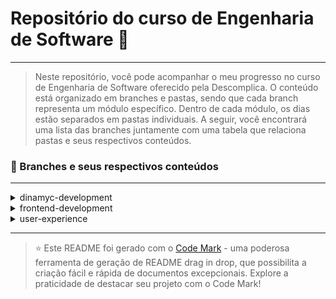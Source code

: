 
# Repositório do curso de Engenharia de Software 🚀
---
> Neste repositório, você pode acompanhar o meu progresso no curso de Engenharia de Software oferecido pela Descomplica. O conteúdo está organizado em branches e pastas, sendo que cada branch representa um módulo específico. Dentro de cada módulo, os dias estão separados em pastas individuais. A seguir, você encontrará uma lista das branches juntamente com uma tabela que relaciona pastas e seus respectivos conteúdos.

### 📂 Branches e seus respectivos conteúdos
---
<details>
<summary>dinamyc-development</summary>

| Pasta      | Conteúdo                 | 
| ----------- | ------------------------ |
| dia_01    | Ambientes de programação para JavaScript |
| dia_02   | Programação com JavaScript: Conceitos         | 
| dia_03    | Programando com JavaScript: primeiros comandos              | 
| dia_04 | Criando e manipulando arrays           | 
| dia_05   | Avançando com Arrays           | 
| dia_06 | Instruções: If e Switch           |
| dia_07 | Instruções: For e While           |
| dia_08 | Strings           |

</details>


<details>
<summary>frontend-development</summary>

| Pasta      | Conteúdo                 | 
| ----------- | ------------------------ |
| dia_01    | Ambientes de Programação |
| dia_02 | Conceitos básicos de HTML |
| dia_03 | Mídias com HTML |

</details>

<details>
<summary>user-experience</summary>

| Pasta      | Conteúdo                 | 
| ----------- | ------------------------ |
| dia_01    | Experiência do Usuário (UX) |
| dia_02 | Interface do usuário (UI) |

</details>

---
> ⭐️ Este README foi gerado com o [Code Mark](https://codemark.com.br) - uma poderosa ferramenta de geração de README drag in drop, que possibilita a criação fácil e rápida de documentos excepcionais. Explore a praticidade de destacar seu projeto com o Code Mark!